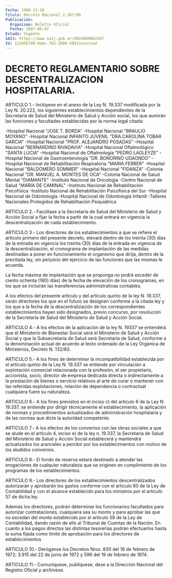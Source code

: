 ```yaml
---
Fecha: 1986-12-18
Título: Decreto Nacional 2.367/86
Publicación:
  Organismo: Boletín Oficial
  Fecha: 1987-05-07
Estado: Vigente
SAIJ: https://www.saij.gob.ar/DN19860002367
Id: 123456789-0abc-763-2000-6891soterced
---
```

# DECRETO REGLAMENTARIO SOBRE DESCENTRALIZACION HOSPITALARIA.

<a id="1"></a>
ARTICULO 1.- Inclúyese en el anexo de la Ley N. 19.337 modificada por la Ley N. 20.222, los siguientes establecimientos dependientes de la Secretaría de Salud del Ministerio de Salud y Acción social, los que aumirán las funciones y facultades establecidas por la norma legal citada:

-Hospital Nacional "JOSE T. BORDA" -Hospital Nacional "BRAULIO MOYANO" -Hospital Nacional INFANTO JUVENIL "DRA.CAROLINA TOBAR GARCIA" -Hospital Nacional "PROF. ALEJANDRO POSADAS" -Hospital Nacional "BERNARDINO RIVADAVIA" -Hospital Nacional Oftalmológico "SANTA LUCIA" -Hospital Nacional de Oftalmología "PEDRO LAGLEYZE" -Hospital Nacional de Gastroenterología "DR. BONORINO UDAONDO" -Hospital Nacional de Rehabilitación Respiratoria "MARIA FERRER" -Hospital Nacional "BALDOMERO SOMMER" -Hospital Nacional "FIDANZA" -Colonia Nacional "DR. MANUEL A. MONTES DE OCA" -Colonia Nacional de Salud Mental "DIAMANTE" -Instituto Nacional de Oncología -Centro Nacional de Salud "MARIA DE CAMINAL" -Instituto Nacional de Rehabilitación Psicofísica -Instituto Nacional de Rehabilitación Psicofísica del Sur -Hospital Nacional de Odontología -Hospital Nacional de Odontología Infantil -Talleres Nacionales Protegidos de Rehabilitación Psiquiátrica

<a id="2"></a>
ARTICULO 2.- Facúltase a la Secretaría de Salud del Ministerio de Salud y Acción Social a fijar la fecha a partir de la cual entrará en vigencia la descentralización de cada establecimiento.

<a id="3"></a>
ARTICULO 3.- Los directores de los establecimientos a que se refiere el artículo primero del presente decreto, elevará dentro de los treinta (30) días de la entrada en vigencia los treinta (30) días de la entrada en vigencia de la descentralización, el cronograma de implantación de las medidas destinadas a poner en funcionamiento el organismo que dirija, dentro de la precitada ley, sin perjuicio del ejercicio de las funciones que las mismas le acuerda.

La fecha máxima de implantación que se proponga no podrá exceder de ciento ochenta (180) días) de la fecha de elevación de los cronogramas, en los que se incluirán las transferencias administrativas contables.

A los efectos del presente artículo y del artículo quinto de la ley N. 19.337, serán directores los que en el futuro se designen conforme a la citada ley y los que a la fecha de la descentralización de los correspondientes establecimientos hayan sido designados, previo concurso, por resolución de la Secretaría de Salud del Ministerio de Salud y Acción Social.

<a id="4"></a>
ARTICULO 4.- A los efectos de la aplicación de la ley N. 19337 se entenderá que el Ministerio de Bienestar Social será el Ministerio de Salud y Acción Social y que la Subsecretaría de Salud será Secretaría de Salud, conforme a la denominación actual de acuerdo al texto ordenado de la Ley Orgánica de Ministerios, Decreto N. 132/83.

<a id="5"></a>
ARTICULO 5.- A los fines de determinar la incompatibilidad establecida por el artículo quinto de la Ley N. 19.337 se entiende por vinculación a explotación comercial relacionada con la profesión, el ser propietario, accionista, socio, director de empresa dedicada directa o indirectamente a la prestación de bienes o servicio relativos al arte de curar o mantener con las referidas explotaciones, relación de dependencia o contractual cualquiera fuere su naturaleza.

<a id="6"></a>
ARTICULO 6.- A los fines previstos en el inciso c) del artículo 6 de la Ley N. 19.337, se entiende por dirigir técnicamente el establecimiento, la aplicación de normas y procedimientos actualizados de administración hospitalaria y de las normas que dicte la autoridad competente.

<a id="7"></a>
ARTICULO 7.- A los efectos de los convenios con las obras sociales a que se alude en el artículo 4, inciso e) de la ley n. 19.337, la Secretaría de Salud del Ministerio de Salud y Acción Social establecerá y mantendrá actualizados los aranceles a percibir por los establecimientos con motivo de los aludidos convenios.

<a id="8"></a>
ARTICULO 8.- El fondo de reserva estará destinado a atender las erogaciones de cualquier naturaleza que se originen en cumplimiento de los programas de los establecimientos.

<a id="9"></a>
ARTICULO 9.- Los directores de los establecimientos descentralizados autorizarán y aprobarán los gastos conforme con el artículo 60 de la Ley de Contabilidad y con el alcance establecido para los ministros por el artículo 57 de dicha ley.

Además los directores, podrán determinar los funcionarios facultados para autorizar contrataciones, cualquiera sea su monto y para aprobar las que no excedan del monto establecido por el artículo 58 de la Ley de Contabilidad, dando razón de ello al Tribunal de Cuentas de la Nación. En cuanto a los pagos directos las distintas tesorerías podrán efectuarlos hasta la suma fijada como límite de aprobación para los directores de establecimientos

<a id="10"></a>
ARTICULO 10.- Deróganse los Decretos Nros. 830 del 16 de febrero de 1972; 3.915 del 22 de junio de 1972 y 596 del 19 de febrero de 1974.

<a id="11"></a>
ARTICULO 11.- Comuníquese, publíquese, dese a la Dirección Nacional del Registro Oficial y archívese.